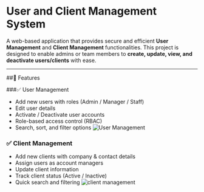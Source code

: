 # User and Client Management System

A web-based application that provides secure and efficient **User Management** and **Client Management** functionalities. This project is designed to enable admins or team members to **create, update, view, and deactivate users/clients** with ease.

---

##🚀 Features

###✅ User Management
- Add new users with roles (Admin / Manager / Staff)
- Edit user details
- Activate / Deactivate user accounts
- Role-based access control (RBAC)
- Search, sort, and filter options
![User Management]("https://github.com/Ybabu-Projects/user_client_management_pages/blob/main/service-project/images/Screenshot%202025-10-17%20142001.png")

### ✅ Client Management
- Add new clients with company & contact details
- Assign users as account managers
- Update client information
- Track client status (Active / Inactive)
- Quick search and filtering
![client management]("https://github.com/Ybabu-Projects/user_client_management_pages/blob/main/service-project/images/Screenshot%202025-10-17%20142101.png")
